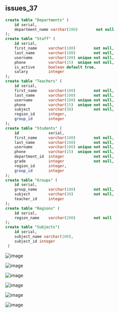 ## issues_37
```sql
create table "Departments" (
    id serial,
    department_name varchar(200)        not null
);
create table "Staff" (
    id serial,
    first_name     varchar(100)        not null,
    last_name      varchar(100)        not null,
    username       varchar(100) unique not null,
    phone          varchar(15)  unique not null,
    is_active      boolean default true,
    salary         integer
);
create table "Teachers" (
    id serial,
    first_name     varchar(100)        not null,
    last_name      varchar(100)        not null,
    username       varchar(100) unique not null,
    phone          varchar(15)  unique not null,
    subject        varchar(30)         not null,
    region_id      integer,
    group_id       integer
);
create table "Students" (
    id             serial,
    first_name     varchar(100)        not null,
    last_name      varchar(100)        not null,
    username       varchar(100) unique not null,
    phone          varchar(15)  unique not null,
    department_id  integer             not null,
    grade          integer             not null,
    region_id      integer,
    group_id       integer
);
create table "Groups" (
    id serial,
    group_name     varchar(100)        not null,
    subject        varchar(30)         not null,
    teacher_id     integer
);
create table "Regions" (
    id serial,
    region_name    varchar(200)        not null
);
create table "Subjects"(
    id serial,
    subject_name varchar(100),
    subject_id integer
 )
 ```
 
 ![image](https://user-images.githubusercontent.com/122611882/222671409-1edfbbbf-c23a-435b-9082-f649c88e5f66.png)

![image](https://user-images.githubusercontent.com/122611882/222697779-cc49f85c-2bbf-4216-ac5b-ec0a62fa6356.png)

![image](https://user-images.githubusercontent.com/122611882/222697846-b2860140-5ece-4b59-9d47-99aa60b664b6.png)

![image](https://user-images.githubusercontent.com/122611882/222697899-32305841-723c-4eb7-b126-4e9781732cdd.png)

![image](https://user-images.githubusercontent.com/122611882/222697940-6cd282b4-4465-48ad-aac5-9b35982ed007.png)

![image](https://user-images.githubusercontent.com/122611882/222698000-443cd440-d999-48f3-afcc-9a6ba10053fa.png)
